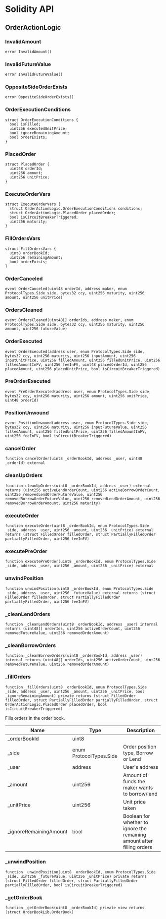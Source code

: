 # Solidity API

## OrderActionLogic

### InvalidAmount

```solidity
error InvalidAmount()
```

### InvalidFutureValue

```solidity
error InvalidFutureValue()
```

### OppositeSideOrderExists

```solidity
error OppositeSideOrderExists()
```

### OrderExecutionConditions

```solidity
struct OrderExecutionConditions {
  bool isFilled;
  uint256 executedUnitPrice;
  bool ignoreRemainingAmount;
  bool orderExists;
}
```

### PlacedOrder

```solidity
struct PlacedOrder {
  uint48 orderId;
  uint256 amount;
  uint256 unitPrice;
}
```

### ExecuteOrderVars

```solidity
struct ExecuteOrderVars {
  struct OrderActionLogic.OrderExecutionConditions conditions;
  struct OrderActionLogic.PlacedOrder placedOrder;
  bool isCircuitBreakerTriggered;
  uint256 maturity;
}
```

### FillOrdersVars

```solidity
struct FillOrdersVars {
  uint8 orderBookId;
  uint256 remainingAmount;
  bool orderExists;
}
```

### OrderCanceled

```solidity
event OrderCanceled(uint48 orderId, address maker, enum ProtocolTypes.Side side, bytes32 ccy, uint256 maturity, uint256 amount, uint256 unitPrice)
```

### OrdersCleaned

```solidity
event OrdersCleaned(uint48[] orderIds, address maker, enum ProtocolTypes.Side side, bytes32 ccy, uint256 maturity, uint256 amount, uint256 futureValue)
```

### OrderExecuted

```solidity
event OrderExecuted(address user, enum ProtocolTypes.Side side, bytes32 ccy, uint256 maturity, uint256 inputAmount, uint256 inputUnitPrice, uint256 filledAmount, uint256 filledUnitPrice, uint256 filledAmountInFV, uint256 feeInFV, uint48 placedOrderId, uint256 placedAmount, uint256 placedUnitPrice, bool isCircuitBreakerTriggered)
```

### PreOrderExecuted

```solidity
event PreOrderExecuted(address user, enum ProtocolTypes.Side side, bytes32 ccy, uint256 maturity, uint256 amount, uint256 unitPrice, uint48 orderId)
```

### PositionUnwound

```solidity
event PositionUnwound(address user, enum ProtocolTypes.Side side, bytes32 ccy, uint256 maturity, uint256 inputFutureValue, uint256 filledAmount, uint256 filledUnitPrice, uint256 filledAmountInFV, uint256 feeInFV, bool isCircuitBreakerTriggered)
```

### cancelOrder

```solidity
function cancelOrder(uint8 _orderBookId, address _user, uint48 _orderId) external
```

### cleanUpOrders

```solidity
function cleanUpOrders(uint8 _orderBookId, address _user) external returns (uint256 activeLendOrderCount, uint256 activeBorrowOrderCount, uint256 removedLendOrderFutureValue, uint256 removedBorrowOrderFutureValue, uint256 removedLendOrderAmount, uint256 removedBorrowOrderAmount, uint256 maturity)
```

### executeOrder

```solidity
function executeOrder(uint8 _orderBookId, enum ProtocolTypes.Side _side, address _user, uint256 _amount, uint256 _unitPrice) external returns (struct FilledOrder filledOrder, struct PartiallyFilledOrder partiallyFilledOrder, uint256 feeInFV)
```

### executePreOrder

```solidity
function executePreOrder(uint8 _orderBookId, enum ProtocolTypes.Side _side, address _user, uint256 _amount, uint256 _unitPrice) external
```

### unwindPosition

```solidity
function unwindPosition(uint8 _orderBookId, enum ProtocolTypes.Side _side, address _user, uint256 _futureValue) external returns (struct FilledOrder filledOrder, struct PartiallyFilledOrder partiallyFilledOrder, uint256 feeInFV)
```

### _cleanLendOrders

```solidity
function _cleanLendOrders(uint8 _orderBookId, address _user) internal returns (uint48[] orderIds, uint256 activeOrderCount, uint256 removedFutureValue, uint256 removedOrderAmount)
```

### _cleanBorrowOrders

```solidity
function _cleanBorrowOrders(uint8 _orderBookId, address _user) internal returns (uint48[] orderIds, uint256 activeOrderCount, uint256 removedFutureValue, uint256 removedOrderAmount)
```

### _fillOrders

```solidity
function _fillOrders(uint8 _orderBookId, enum ProtocolTypes.Side _side, address _user, uint256 _amount, uint256 _unitPrice, bool _ignoreRemainingAmount) private returns (struct FilledOrder filledOrder, struct PartiallyFilledOrder partiallyFilledOrder, struct OrderActionLogic.PlacedOrder placedOrder, bool isCircuitBreakerTriggered)
```

Fills orders in the order book.

| Name | Type | Description |
| ---- | ---- | ----------- |
| _orderBookId | uint8 |  |
| _side | enum ProtocolTypes.Side | Order position type, Borrow or Lend |
| _user | address | User's address |
| _amount | uint256 | Amount of funds the maker wants to borrow/lend |
| _unitPrice | uint256 | Unit price taken |
| _ignoreRemainingAmount | bool | Boolean for whether to ignore the remaining amount after filling orders |

### _unwindPosition

```solidity
function _unwindPosition(uint8 _orderBookId, enum ProtocolTypes.Side _side, uint256 _futureValue, uint256 _unitPrice) private returns (struct FilledOrder filledOrder, struct PartiallyFilledOrder partiallyFilledOrder, bool isCircuitBreakerTriggered)
```

### _getOrderBook

```solidity
function _getOrderBook(uint8 _orderBookId) private view returns (struct OrderBookLib.OrderBook)
```

